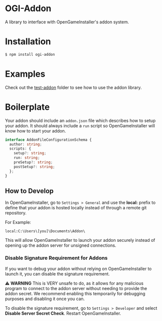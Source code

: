 # OGI-Addon

A library to interface with OpenGameInstaller's addon system.

# Installation

```bash
$ npm install ogi-addon
```

# Examples

Check out the [test-addon](https://github.com/Nat3z/OpenGameInstaller/tree/main/test-addon) folder to see how to use the addon library.

# Boilerplate

Your addon should include an `addon.json` file which describes how to setup your addon. It should always include a `run` script so OpenGameInstaller will know how to start your addon.

```typescript
interface AddonFileConfigurationSchema {
  author: string;
  scripts: {
    setup?: string;
    run: string;
    preSetup?: string;
    postSetup?: string;
  };
}
```

## How to Develop

In OpenGameInstaller, go to `Settings > General` and use the **local:** prefix to define that your addon is hosted locally instead of through a remote git repository.

For Example:

```
local:C:\Users\[you]\Documents\Addon\
```

This will allow OpenGameInstaller to launch your addon securely instead of opening up the addon server for unsigned connections.

### Disable Signature Requirement for Addons

If you want to debug your addon without relying on OpenGameInstaller to launch it, you can disable the signature requirement.

⚠️ **WARNING** This is VERY unsafe to do, as it allows for any malicious program to connect to the addon server without needing to provide the addon secret. We recommend enabling this temporarily for debugging purposes and disabling it once you can.

To disable the signature requirement, go to `Settings > Developer` and select **Disable Server Secret Check**. Restart OpenGameInstaller.
